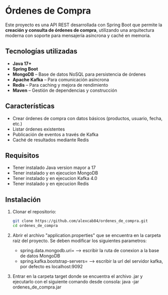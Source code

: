 # Órdenes de Compra

Este proyecto es una API REST desarrollada con Spring Boot que permite la **creación y consulta de órdenes de compra**, utilizando una arquitectura moderna con soporte para mensajería asíncrona y caché en memoria.

## Tecnologías utilizadas

- **Java 17+**
- **Spring Boot**
- **MongoDB** – Base de datos NoSQL para persistencia de órdenes
- **Apache Kafka** – Para comunicación asíncrona
- **Redis** – Para caching y mejora de rendimiento
- **Maven** – Gestión de dependencias y construcción

## Características

- Crear órdenes de compra con datos básicos (productos, usuario, fecha, etc.)
- Listar órdenes existentes
- Publicación de eventos a través de Kafka
- Caché de resultados mediante Redis

## Requisitos

- Tener instalado Java version mayor a 17
- Tener instalado y en ejecucion MongoDB
- Tener instalado y en ejecucion Kafka 4.0
- Tener instalado y en ejecucion Redis

## Instalación

1. Clonar el repositorio:

   	```bash
   	git clone https://github.com/alexcab84/ordenes_de_compra.git
   	cd ordenes_de_compra
   	```
2. Abrir el archivo "application.properties" que se encuentra en la carpeta raiz del proyecto. Se deben modificar los siguientes parametros:
   	- spring.data.mongodb.uri= --> escribir la ruta de conexion a la base de datos MongoDB
   	- spring.kafka.bootstrap-servers= --> escribir la url del servidor kafka, por defecto es localhost:9092
   	
3. Entrar en la carpeta target donde se encuentra el archivo .jar y ejecutarlo con el siguiente comando desde consola: java -jar ordenes_de_compra.jar

